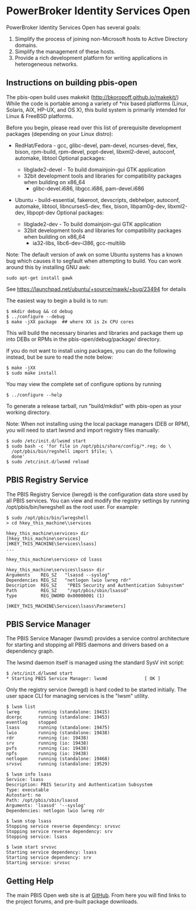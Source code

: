 # PowerBroker Identity Services Open

PowerBroker Identity Services Open has several goals:

1. Simplify the process of joining non-Microsoft hosts to Active Directory domains.
2. Simplify the management of these hosts.
3. Provide a rich development platform for writing applications in heterogeneous networks.

## Instructions on building pbis-open

The pbis-open build uses makekit (http://bkoropoff.github.io/makekit/)
While the code is portable among a variety of *nix based platforms
(Linux, Solaris, AIX, HP-UX, and OS X), this build system is 
primarily intended for Linux & FreeBSD platforms.

Before you begin, please read over this list of prerequisite development
packages (depending on your Linux distro):

* RedHat/Fedora - gcc, glibc-devel, pam-devel, ncurses-devel, flex, bison, rpm-build, rpm-devel, popt-devel, libxml2-devel, autoconf, automake, libtool
  Optional packages: 
  * libglade2-devel - To build domainjoin-gui GTK application
  * 32bit development tools and libraries for compatibility packages when building on x86_64
    * glibc-devel.i686, libgcc.i686, pam-devel.i686

* Ubuntu - build-essential, fakeroot, devscripts, debhelper, autoconf, automake, libtool, libncurses5-dev, flex, bison, libpam0g-dev, libxml2-dev, libpopt-dev
  Optional packages: 
  * libglade2-dev - To build domainjoin-gui GTK application
  * 32bit development tools and libraries for compatibility packages when building on x86_64
    * ia32-libs, libc6-dev-i386, gcc-multilib

Note: The default version of awk on some Ubuntu systems has a known bug
which causes it to segfault when attempting to build.  You can work around
this by installing GNU awk:

    sudo apt-get install gawk

See https://launchpad.net/ubuntu/+source/mawk/+bug/23494 for details

The easiest way to begin a build is to run:

    $ mkdir debug && cd debug
    $ ../configure --debug
    $ make -jXX package  ## where XX is 2x CPU cores

This will build the necessary binaries and libraries and package them up into
DEBs or RPMs in the pbis-open/debug/package/ directory.

If you do not want to install using packages, you can do the following
instead, but be sure to read the note below:

    $ make -jXX
    $ sudo make install

You may view the complete set of configure options by running 

    $ ../configure --help

To generate a release tarball, run "build/mkdist" with pbis-open
as your working directory.

Note: When not installing using the local package managers (DEB or RPM),
you will need to start lwsmd and import registry files manually:

    $ sudo /etc/init.d/lwsmd start
    $ sudo bash -c 'for file in /opt/pbis/share/config/*.reg; do \
      /opt/pbis/bin/regshell import $file; \
      done'
    $ sudo /etc/init.d/lwsmd reload

## PBIS Registry Service

The PBIS Registry Service (lwregd) is the configuration data store
used by all PBIS services.  You can view and modify the registry
settings by running /opt/pbis/bin/lwregshell as the root user.  For
example:

    $ sudo /opt/pbis/bin/lwregshell
    > cd hkey_this_machine\\services
    
    hkey_this_machine\services> dir
    [hkey_this_machine\services]
    [HKEY_THIS_MACHINE\Services\lsass]
    ...
    
    hkey_this_machine\services> cd lsass
    
    hkey_this_machine\services\lsass> dir
    Arguments    REG_SZ   "lsassd --syslog"
    Dependencies REG_SZ   "netlogon lwio lwreg rdr"
    Description  REG_SZ    "PBIS Security and Authentication Subsystem"
    Path         REG_SZ    "/opt/pbis/sbin/lsassd"
    Type         REG_DWORD 0x00000001 (1)
    
    [HKEY_THIS_MACHINE\Services\lsass\Parameters]


## PBIS Service Manager

The PBIS Service Manager (lwsmd) provides a service control
architecture for starting and stopping all PBIS daemons and drivers
based on a dependency graph.

The lwsmd daemon itself is managed using the standard SysV init
script:

    $ /etc/init.d/lwsmd start
    * Starting PBIS Service Manager: lwsmd              [ OK ] 

Only the registry service (lwregd) is hard coded to be started
initially.  The user space CLI for managing services is the "lwsm"
utility.

    $ lwsm list
    lwreg       running (standalone: 19415)
    dcerpc      running (standalone: 19453)
    eventlog    stopped
    lsass       running (standalone: 19475)
    lwio        running (standalone: 19438)
    rdr         running (io: 19438)
    srv         running (io: 19438)
    pvfs        running (io: 19438)
    npfs        running (io: 19438)
    netlogon    running (standalone: 19468)
    srvsvc      running (standalone: 19529)
    
    $ lwsm info lsass
    Service: lsass
    Description: PBIS Security and Authentication Subsystem
    Type: executable
    Autostart: no
    Path: /opt/pbis/sbin/lsassd
    Arguments: 'lsassd' '--syslog'
    Dependencies: netlogon lwio lwreg rdr
    
    $ lwsm stop lsass
    Stopping service reverse dependency: srvsvc
    Stopping service reverse dependency: srv
    Stopping service: lsass
    
    $ lwsm start srvsvc
    Starting service dependency: lsass
    Starting service dependency: srv
    Starting service: srvsvc
    


## Getting Help

The main PBIS Open web site is at [GitHub](https://github.com/BeyondTrust/pbis-open).
From here you will find links to the project forums, and pre-built package downloads.

